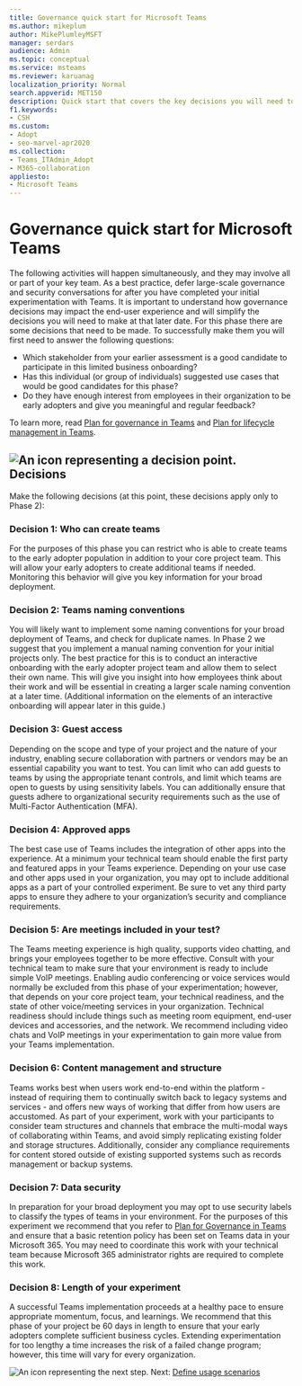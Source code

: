 ```yaml
---
title: Governance quick start for Microsoft Teams
ms.author: mikeplum
author: MikePlumleyMSFT
manager: serdars
audience: Admin
ms.topic: conceptual
ms.service: msteams
ms.reviewer: karuanag
localization_priority: Normal
search.appverid: MET150
description: Quick start that covers the key decisions you will need to make for phase 2 of your Microsoft Teams adoption plan.
f1.keywords:
- CSH
ms.custom: 
- Adopt
- seo-marvel-apr2020
ms.collection: 
- Teams_ITAdmin_Adopt
- M365-collaboration
appliesto: 
- Microsoft Teams
---
```


# Governance quick start for Microsoft Teams

The following activities will happen simultaneously, and they may involve all or part of your key team. As a best practice, defer large-scale governance and security conversations for after you have completed your initial experimentation with Teams. It is important to understand how governance decisions may impact the end-user experience and will simplify the decisions you will need to make at that later date. For this phase there are some decisions that need to be made. To successfully make them you will first need to answer the following questions:

- Which stakeholder from your earlier assessment is a good candidate to participate in this limited business onboarding?
- Has this individual (or group of individuals) suggested use cases that would be good candidates for this phase?  
- Do they have enough interest from employees in their organization to be early adopters and give you meaningful and regular feedback? 

To learn more, read [Plan for governance in Teams](plan-teams-governance.md) and [Plan for lifecycle management in Teams](plan-teams-lifecycle.md).

## ![An icon representing a decision point.](media/teams-adoption-decision-icon.png)Decisions

Make the following decisions (at this point, these decisions apply only to Phase 2):

### Decision 1: Who can create teams 

For the purposes of this phase you can restrict who is able to create teams to the early adopter population in addition to your core project team. This will allow your early adopters to create additional teams if needed. Monitoring this behavior will give you key information for your broad deployment.

### Decision 2: Teams naming conventions 

You will likely want to implement some naming conventions for your broad deployment of Teams, and check for duplicate names. In Phase 2 we suggest that you implement a manual naming convention for your initial projects only. The best practice for this is to conduct an interactive onboarding with the early adopter project team and allow them to select their own name. This will give you insight into how employees think about their work and will be essential in creating a larger scale naming convention at a later time. (Additional information on the elements of an interactive onboarding will appear later in this guide.)

### Decision 3: Guest access

Depending on the scope and type of your project and the nature of your industry, enabling secure collaboration with partners or vendors may be an essential capability you want to test. You can limit who can add guests to teams by using the appropriate tenant controls, and limit which teams are open to guests by using sensitivity labels. You can additionally ensure that guests adhere to organizational security requirements such as the use of Multi-Factor Authentication (MFA).

### Decision 4: Approved apps

The best case use of Teams includes the integration of other apps into the experience. At a minimum your technical team should enable the first party and featured apps in your Teams experience. Depending on your use case and other apps used in your organization, you may opt to include additional apps as a part of your controlled experiment. Be sure to vet any third party apps to ensure they adhere to your organization’s security and compliance requirements.

### Decision 5: Are meetings included in your test? 

The Teams meeting experience is high quality, supports video chatting, and brings your employees together to be more effective. Consult with your technical team to make sure that your environment is ready to include simple VoIP meetings. Enabling audio conferencing or voice services would normally be excluded from this phase of your experimentation; however, that depends on your core project team, your technical readiness, and the state of other voice/meeting services in your organization. Technical readiness should include things such as meeting room equipment, end-user devices and accessories, and the network. We recommend including video chats and VoIP meetings in your experimentation to gain more value from your Teams implementation. 

### Decision 6: Content management and structure
Teams works best when users work end-to-end within the platform - instead of requiring them to continually switch back to legacy systems and services - and offers new ways of working that differ from how users are accustomed. As part of your experiment, work with your participants to consider team structures and channels that embrace the multi-modal ways of collaborating within Teams, and avoid simply replicating existing folder and storage structures. Additionally, consider any compliance requirements for content stored outside of existing supported systems such as records management or backup systems.

### Decision 7:  Data security

In preparation for your broad deployment you may opt to use security labels to classify the types of teams in your environment. For the purposes of this experiment we recommend that you refer to [Plan for Governance in Teams](plan-teams-governance.md) and ensure that a basic retention policy has been set on Teams data in your Microsoft 365. You may need to coordinate this work with your technical team because Microsoft 365 administrator rights are required to complete this work.

### Decision 8: Length of your experiment

A successful Teams implementation proceeds at a healthy pace to ensure appropriate momentum, focus, and learnings. We recommend that this phase of your project be 60 days in length to ensure that your early adopters complete sufficient business cycles. Extending experimentation for too lengthy a time increases the risk of a failed change program; however, this time will vary for every organization.  

![An icon representing the next step.](media/teams-adoption-next-icon.png) Next: [Define usage scenarios](teams-adoption-define-usage-scenarios.md)
